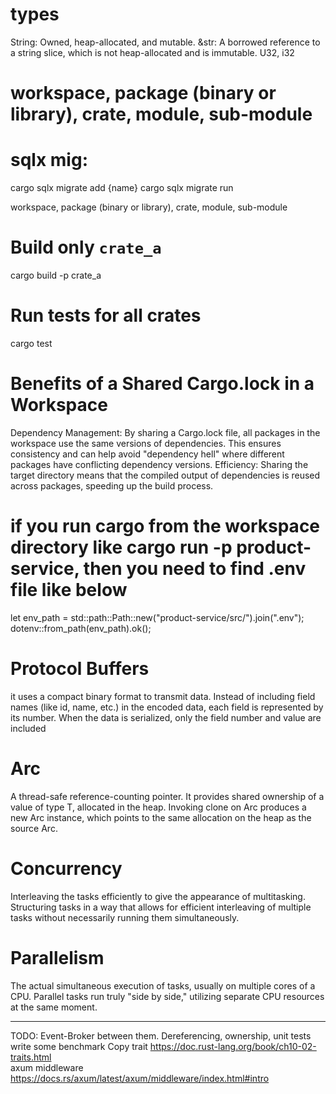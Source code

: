 # types
String: Owned, heap-allocated, and mutable.
&str: A borrowed reference to a string slice, which is not heap-allocated and is immutable.
U32, i32


# workspace, package (binary or library), crate, module, sub-module

# sqlx mig:
cargo sqlx migrate add {name}
cargo sqlx migrate run

workspace, package (binary or library), crate, module, sub-module
# Build only `crate_a`
cargo build -p crate_a
# Run tests for all crates
cargo test

# Benefits of a Shared Cargo.lock in a Workspace
Dependency Management: By sharing a Cargo.lock file, all packages in the workspace use the same versions of dependencies. This ensures consistency and can help avoid "dependency hell" where different packages have conflicting dependency versions.
Efficiency: Sharing the target directory means that the compiled output of dependencies is reused across packages, speeding up the build process.

# if you run cargo from the workspace directory like cargo run -p product-service, then you need to find .env file like below
let env_path = std::path::Path::new("product-service/src/").join(".env");
dotenv::from_path(env_path).ok();

# Protocol Buffers 
it uses a compact binary format to transmit data. Instead of including field names (like id, name, etc.) in the encoded data, each field is represented by its number.
When the data is serialized, only the field number and value are included

# Arc
A thread-safe reference-counting pointer.
It provides shared ownership of a value of type T, allocated in the heap. Invoking clone on Arc produces a new Arc instance, which points to the same allocation on the heap as the source Arc.

# Concurrency 
Interleaving the tasks efficiently to give the appearance of multitasking.
Structuring tasks in a way that allows for efficient interleaving of multiple tasks without necessarily running them simultaneously.
# Parallelism
The actual simultaneous execution of tasks, usually on multiple cores of a CPU. Parallel tasks run truly "side by side," utilizing separate CPU resources at the same moment.

------
TODO:
Event-Broker between them.
Dereferencing, ownership, 
unit tests
write some benchmark
Copy trait https://doc.rust-lang.org/book/ch10-02-traits.html  
axum middleware https://docs.rs/axum/latest/axum/middleware/index.html#intro

